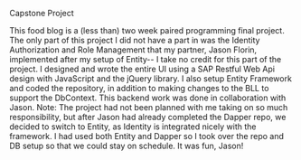 
Capstone Project

This food blog is a (less than) two week paired programming final project.
The only part of this project I did not have a part in was the Identity Authorization and Role Management that my partner, Jason Florin, implemented after my setup of Entity-- I take no credit for this part of the project.
I designed and wrote the entire UI using a SAP Restful Web Api design with JavaScript and the jQuery library. I also setup Entity Framework and coded the repository, in addition to making changes to the BLL to support the DbContext. This backend work was done in collaboration with Jason. 
Note: The project had not been planned with me taking on so much responsibility, but after Jason had already completed the Dapper repo, we decided to switch to Entity, as Identity is integrated nicely with the framework. I had used both Entity and Dapper so I took over the repo and DB setup so that we could stay on schedule. It was fun, Jason!
